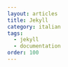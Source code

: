 ```yaml
---
layout: articles
title: Jekyll
category: italian
tags:
  - jekyll
  - documentation
order: 100
---
```

